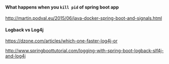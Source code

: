 #### What happens when you `kill pid` of  spring boot app

http://martin.podval.eu/2015/06/java-docker-spring-boot-and-signals.html


#### Logback vs Log4j

https://dzone.com/articles/which-one-faster-log4j-or

http://www.springboottutorial.com/logging-with-spring-boot-logback-slf4j-and-log4j